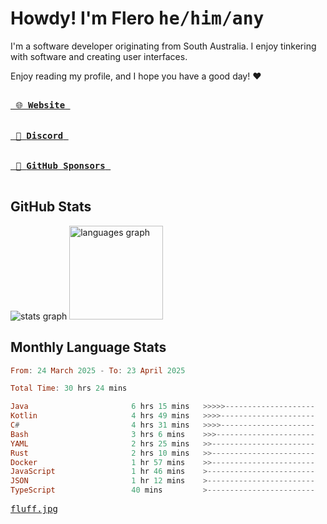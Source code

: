# Howdy! I'm Flero <kbd>he/him/any</kbd>

I'm a software developer originating from South Australia. I enjoy tinkering with software and creating user interfaces.

Enjoy reading my profile, and I hope you have a good day! :heart:

<a href="https://flero.dev/">
    <kbd>
        <br>
        &nbsp;🌐 <strong>Website</strong>&nbsp;
        <br>
        <br>
    </kbd>
</a>

<a href="https://discord.com/users/1059375676769189938">
    <kbd>
        <br>
        &nbsp;💬 <strong>Discord</strong>&nbsp;
        <br>
        <br>
    </kbd>
</a>

<a href="https://github.com/sponsors/flerouwu">
    <kbd>
        <br>
        &nbsp;🩷 <strong>GitHub Sponsors</strong>&nbsp;
        <br>
        <br>
    </kbd>
</a>

## GitHub Stats
<!-- <p> allows it to be shown side-by-side -->
<div>
  <img src="https://github-readme-stats.vercel.app/api?hide_title=true&hide_rank=false&show_icons=true&include_all_commits=true&count_private=true&disable_animations=true&theme=github_dark&locale=en&hide_border=true&username=flerouwu" alt="stats graph"  />
  <img src="https://github-readme-stats.vercel.app/api/top-langs?locale=en&hide_title=false&langs_count=5&theme=github_dark&hide_border=true&username=flerouwu&layout=compact" alt="languages graph" height="150"  />
</div>

## Monthly Language Stats

<!--START_SECTION:waka-->

```haskell
From: 24 March 2025 - To: 23 April 2025

Total Time: 30 hrs 24 mins

Java                       6 hrs 15 mins   >>>>>--------------------   20.26 %
Kotlin                     4 hrs 49 mins   >>>>---------------------   15.62 %
C#                         4 hrs 31 mins   >>>>---------------------   14.64 %
Bash                       3 hrs 6 mins    >>>----------------------   10.07 %
YAML                       2 hrs 25 mins   >>-----------------------   07.85 %
Rust                       2 hrs 10 mins   >>-----------------------   07.07 %
Docker                     1 hr 57 mins    >>-----------------------   06.33 %
JavaScript                 1 hr 46 mins    >------------------------   05.78 %
JSON                       1 hr 12 mins    >------------------------   03.92 %
TypeScript                 40 mins         >------------------------   02.17 %
```

<!--END_SECTION:waka-->

<a href="https://raw.githubusercontent.com/flerouwu/flerouwu/main/fluff.jpg">
  <kbd>fluff.jpg</kbd>
</a>
